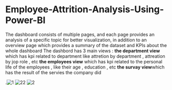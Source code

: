 # Employee-Attrition-Analysis-Using-Power-BI
The dashboard consists of multiple pages, and each page provides an analysis of a specific topic for better visualization, in addition to an overview page which provides a summary of the dataset and KPIs about the 
whole dashboard
The dashbord has 3 main views : 
**the department view** which has kpi related to department like attretion by department , attreation by jop role , etc 
**the employees view** which has kpi related to the personal life of the employees , like their age , education , etc 
**the survay view**which has the result of the servies the company did 

.![1](https://github.com/malakSherif86/attrition-powerBi_project/assets/156374396/f1cc2810-5cae-4e37-ba2d-eecadb85e70a)
![22](https://github.com/malakSherif86/attrition-powerBi_project/assets/156374396/85598678-708f-45c5-86da-d80c6132b226)
![2](https://github.com/malakSherif86/attrition-powerBi_project/assets/156374396/98db193f-aea0-4501-b435-f4cd7875c024)
